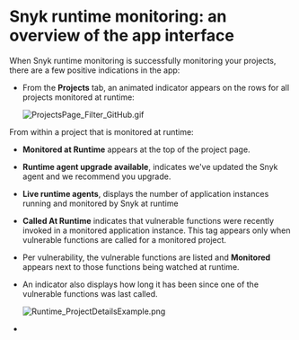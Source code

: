 # Snyk runtime monitoring: an overview of the app interface

When Snyk runtime monitoring is successfully monitoring your projects, there are a few positive indications in the app:

* From the **Projects** tab, an animated indicator appears on the rows for all projects monitored at runtime:

  ![ProjectsPage\_Filter\_GitHub.gif](https://support.snyk.io/hc/article_attachments/360004788978/uuid-520448e8-52c7-250a-be13-df4e4518560c-en.gif)

From within a project that is monitored at runtime:

* **Monitored at Runtime** appears at the top of the project page.
* **Runtime agent upgrade available**, indicates we've updated the Snyk agent and we recommend you upgrade.
* **Live runtime agents**, displays the number of application instances running and monitored by Snyk at runtime
* **Called At Runtime** indicates that vulnerable functions were recently invoked in a monitored application instance. This tag appears only when vulnerable functions are called for a monitored project.
* Per vulnerability, the vulnerable functions are listed and **Monitored** appears next to those functions being watched at runtime.
* An indicator also displays how long it has been since one of the vulnerable functions was last called.

  ![Runtime\_ProjectDetailsExample.png](https://support.snyk.io/hc/article_attachments/360004788998/uuid-6e84ffa7-04bd-413e-4bbb-3bd5de1d9092-en.png)

* 
